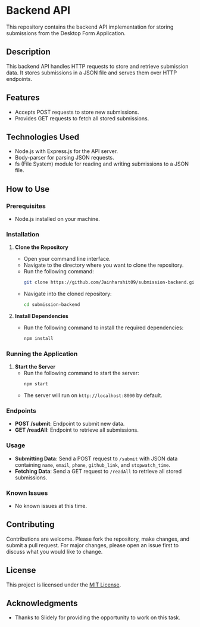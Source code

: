 # Backend API

This repository contains the backend API implementation for storing submissions from the Desktop Form Application.

## Description

This backend API handles HTTP requests to store and retrieve submission data. It stores submissions in a JSON file and serves them over HTTP endpoints.

## Features

- Accepts POST requests to store new submissions.
- Provides GET requests to fetch all stored submissions.

## Technologies Used

- Node.js with Express.js for the API server.
- Body-parser for parsing JSON requests.
- fs (File System) module for reading and writing submissions to a JSON file.

## How to Use

### Prerequisites

- Node.js installed on your machine.

### Installation

1. **Clone the Repository**
   - Open your command line interface.
   - Navigate to the directory where you want to clone the repository.
   - Run the following command:
     ```bash
     git clone https://github.com/Jainharshit09/submission-backend.git
     ```
   - Navigate into the cloned repository:
     ```bash
     cd submission-backend
     ```

2. **Install Dependencies**
   - Run the following command to install the required dependencies:
     ```bash
     npm install
     ```

### Running the Application

1. **Start the Server**
   - Run the following command to start the server:
     ```bash
     npm start
     ```
   - The server will run on `http://localhost:8000` by default.

### Endpoints

- **POST /submit**: Endpoint to submit new data.
- **GET /readAll**: Endpoint to retrieve all submissions.

### Usage

- **Submitting Data**: Send a POST request to `/submit` with JSON data containing `name`, `email`, `phone`, `github_link`, and `stopwatch_time`.
- **Fetching Data**: Send a GET request to `/readAll` to retrieve all stored submissions.

### Known Issues

- No known issues at this time.

## Contributing

Contributions are welcome. Please fork the repository, make changes, and submit a pull request. For major changes, please open an issue first to discuss what you would like to change.

## License

This project is licensed under the [MIT License](LICENSE).

## Acknowledgments

- Thanks to Slidely for providing the opportunity to work on this task.
